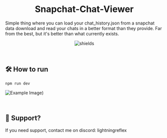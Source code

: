 <h1 align="center" id="title">Snapchat-Chat-Viewer</h1>

<p id="description">Simple thing where you can load your chat_history.json from a snapchat data download and read your chats in a better format than they provide. Far from the best, but it's better than what currently exists.</p>

<p align="center"><img src="https://img.shields.io/github/license/LightningReflex/Snapchat-Chat-Viewer" alt="shields"></p>
<p>&nbsp;</p>

<h2>🛠️ How to run</h2>

```
npm run dev
```

![Example Image](https://github.com/LightningReflex/Snapchat-Chat-Viewer/blob/main/images/example.jpg?raw=true))
<p>&nbsp;</p>

<h2>💖 Support?</h2>
If you need support, contact me on discord: lightningreflex